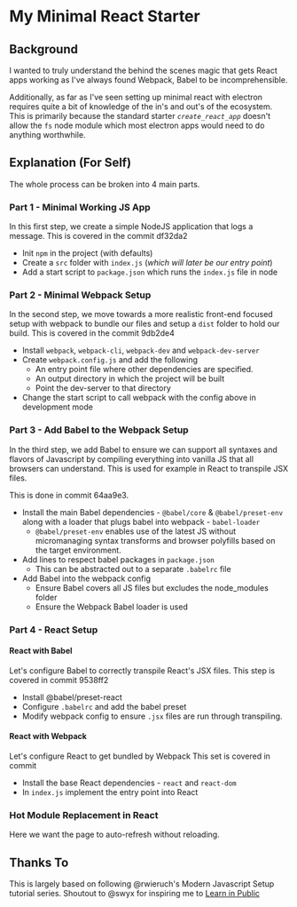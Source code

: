 # My Minimal React Starter

## Background
I wanted to truly understand the behind the scenes magic that gets React apps working as I've always found Webpack, Babel to be incomprehensible. 

Additionally, as far as I've seen setting up minimal react with electron requires quite a bit of knowledge of the in's and out's of the ecosystem. This is primarily because the standard starter _`create_react_app`_ doesn't allow the `fs` node module which most electron apps would need to do anything worthwhile.
 
## Explanation (For Self)
The whole process can be broken into 4 main parts.

### Part 1 - Minimal Working JS App
In this first step, we create a simple NodeJS application that logs a message.
This is covered in the commit df32da2

* Init `npm` in the project (with defaults)
* Create a `src` folder with `index.js` (_which will later be our entry point_)
* Add a start script to `package.json` which runs the `index.js` file in node
 
### Part 2 - Minimal Webpack Setup
In the second step, we move towards a more realistic front-end focused setup with webpack to bundle our files and setup a `dist` folder to hold our build. This is covered in the commit 9db2de4

* Install `webpack`, `webpack-cli`, `webpack-dev` and `webpack-dev-server`
* Create `webpack.config.js` and add the following
    * An entry point file where other dependencies are specified.
    * An output directory in which the project will be built
    * Point the dev-server to that directory
* Change the start script to call webpack with the config above in development mode

### Part 3 - Add Babel to the Webpack Setup
In the third step, we add Babel to ensure we can support all syntaxes and flavors of Javascript by compiling everything into vanilla JS that all browsers can understand. This is used for example in React to transpile JSX files. 

This is done in commit 64aa9e3.

* Install the main Babel dependencies - `@babel/core` & `@babel/preset-env` along with a loader that plugs babel into webpack - `babel-loader`
    * `@babel/preset-env` enables use of the latest JS without micromanaging syntax transforms and browser polyfills based on the target environment.
* Add lines to respect babel packages in `package.json`
    * This can be abstracted out to a separate `.babelrc` file
* Add Babel into the webpack config
    * Ensure Babel covers all JS files but excludes the node_modules folder
    * Ensure the Webpack Babel loader is used

### Part 4 - React Setup

#### React with Babel
Let's configure Babel to correctly transpile React's JSX files.
This step is covered in commit 9538ff2

* Install @babel/preset-react
* Configure `.babelrc` and add the babel preset
* Modify webpack config to ensure `.jsx` files are run through transpiling.

#### React with Webpack
Let's configure React to get bundled by Webpack
This set is covered in commit 

* Install the base React dependencies - `react` and `react-dom`
* In `index.js` implement the entry point into React


### Hot Module Replacement in React
Here we want the page to auto-refresh without reloading.

## Thanks To

This is largely based on following @rwieruch's Modern Javascript Setup tutorial series. Shoutout to @swyx for inspiring me to [Learn in Public](https://www.swyx.io/learn-in-public/)